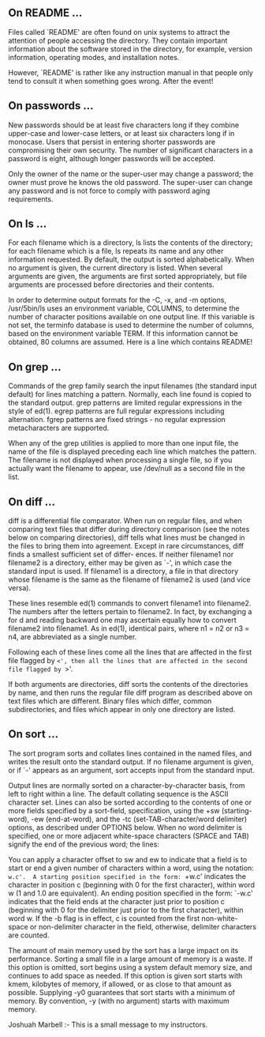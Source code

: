 On README ...
-------------
Files called `README' are often found on unix systems to attract the
attention of people accessing the directory.  They contain important
information about the software stored in the directory, for example,
version information, operating modes, and installation notes.

However, `README' is rather like any instruction manual in that people
only tend to consult it when something goes wrong.  After the event!


On passwords ...
----------------
New passwords should be at least five characters long if they
combine upper-case and lower-case letters, or at least six characters
long if in monocase.  Users that persist in entering shorter
passwords are compromising their own security. The number of
significant characters in a password is eight, although longer
passwords will be accepted.

Only the owner of the name or the super-user may change a password;
the owner must prove he knows the old password.  The super-user can
change any password and is not force to comply with password aging
requirements.


On ls ...
---------
For each filename which is a directory, ls lists the contents of the
directory; for each filename which is a file, ls repeats its name and
any other information requested.  By default, the output is sorted
alphabetically.  When no argument is given, the current directory is
listed.   When several arguments are given, the arguments are first
sorted appropriately, but file arguments are processed before
directories and their contents.

In order to determine output formats for the -C, -x, and -m options,
/usr/5bin/ls uses an environment variable, COLUMNS, to determine the
number of character positions available on one output line.  If this
variable is not set, the terminfo database is used to determine the
number of columns, based on the environment variable TERM.  If this
information cannot be obtained, 80 columns are assumed.  Here is a
line which contains README!


On grep ...
-----------
Commands of the grep family search the input filenames (the standard
input default) for lines matching a pattern.  Normally, each line found
is copied to the standard output.  grep patterns are limited regular
expressions in the style of ed(1).  egrep patterns are full regular
expressions including alternation.  fgrep patterns are fixed strings -
no regular expression metacharacters are supported.

When any of the grep utilities is applied to more than one input file,
the name of the file is displayed preceding each line which matches the
pattern.  The filename is not displayed when processing a single file,
so if you actually want the filename to appear, use /dev/null as a
second file in the list.



On diff ...
-----------
diff is a differential file comparator.  When run on regular files, and
when comparing text files that differ during directory comparison (see
the notes below on comparing directories), diff tells what lines must
be changed in the files to bring them into agreement.   Except in rare
circumstances, diff finds a smallest sufficient set of differ- ences.
If neither filename1 nor filename2 is a directory, either may be given
as `-', in which case the standard input is used.  If filename1 is a
directory, a file in that directory whose filename is the same as the
filename of filename2 is used (and vice versa).

These lines resemble ed(1) commands to convert filename1 into
filename2.   The numbers after the letters pertain to filename2.  In
fact, by exchanging a for d and reading backward one may ascertain
equally how to convert filename2 into filename1.  As in ed(1),
identical pairs, where n1 = n2 or n3 = n4, are abbreviated as a single
number.

Following each of these lines come all the lines that are affected in
the first file flagged by `<', then all the lines that are affected in
the second file flagged by `>'.

If both arguments are directories, diff sorts the contents of the
directories by name, and then runs the regular file diff program as
described above on text files which are different.   Binary files which
differ, common subdirectories, and files which appear in only one
directory are listed.


On sort ...
-----------
The sort program sorts and collates lines contained in the named files,
and writes the result onto the standard output.  If no filename
argument is given, or if `-' appears as an argument, sort accepts input
from the standard input.

Output lines are normally sorted on a character-by-character basis,
from left to right within a line.  The default collating sequence is
the ASCII character set.  Lines can also be sorted according to the
contents of one or more fields specified by a sort-field,
specification, using the +sw (starting-word), -ew (end-at-word), and
the -tc (set-TAB-character/word delimiter) options, as  described
under OPTIONS below.  When no word delimiter is specified, one or more
adjacent white-space characters (SPACE and TAB) signify the end of the
previous word; the lines:

You can apply a character offset to sw and ew to indicate that a field
is to start or end a given number of characters within a word, using
the notation: `w.c'.  A starting position specified in the form: `+w.c'
indicates the character in position c (beginning with 0 for the first
character), within word w (1 and 1.0 are equivalent).  An ending
position specified in the form:  `-w.c' indicates that the field ends
at the character just prior to position c (beginning with 0 for the
delimiter just prior to the first character), within word w.  If the -b
flag is in effect, c is counted from the first non-white-space or
non-delimiter character in the field, otherwise, delimiter characters
are counted.

The amount of main memory used by the sort has a large impact on its
performance.  Sorting a small file in a large amount of memory is a
waste.  If this option is omitted, sort begins using a system default
memory size, and continues to add space as needed.   If this option is
given sort starts with kmem, kilobytes of memory, if allowed, or as
close to that amount as possible.   Supplying -y0 guarantees that sort
starts with a minimum of memory.  By convention, -y (with no argument)
starts with maximum memory.


Joshuah Marbell :- This is a small message to my instructors.
